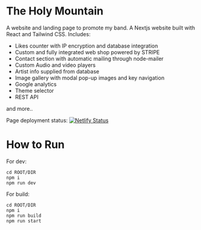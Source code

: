 # The Holy Mountain

A website and landing page to promote my band. A Nextjs website built with React and Tailwind CSS. Includes:

- Likes counter with IP encryption and database integration
- Custom and fully integrated web shop powered by STRIPE
- Contact section with automatic mailing through node-mailer
- Custom Audio and video players
- Artist info supplied from database
- Image gallery with modal pop-up images and key navigation
- Google analytics
- Theme selector
- REST API

and more..

Page deployment status:
[![Netlify Status](https://api.netlify.com/api/v1/badges/6601434d-210e-49d3-8613-ddc9df158900/deploy-status)](https://app.netlify.com/sites/theholymountain/deploys)

# How to Run

For dev:

```
cd ROOT/DIR
npm i
npm run dev
```

For build:

```
cd ROOT/DIR
npm i
npm run build
npm run start
```
